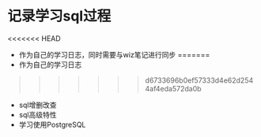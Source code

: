 # 记录学习sql过程

<<<<<<< HEAD
- 作为自己的学习日志，同时需要与wiz笔记进行同步
=======
- 作为自己的学习日志
>>>>>>> d6733696b0ef57333d4e62d2544af4eda572da0b
- sql增删改查
- sql高级特性
- 学习使用PostgreSQL